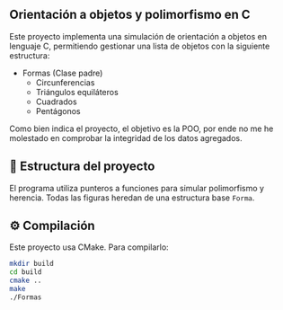 ##  Orientación a objetos y polimorfismo en C

Este proyecto implementa una simulación de orientación a objetos en lenguaje C, permitiendo gestionar una lista de objetos con la siguiente estructura:

- Formas (Clase padre)
  - Circunferencias
  - Triángulos equiláteros
  - Cuadrados
  - Pentágonos

Como bien indica el proyecto, el objetivo es la POO, por ende no me he molestado en comprobar la integridad de los datos agregados.

## 🧠 Estructura del proyecto

El programa utiliza punteros a funciones para simular polimorfismo y herencia. Todas las figuras heredan de una estructura base `Forma`.

## ⚙️ Compilación

Este proyecto usa CMake. Para compilarlo:

```bash
mkdir build
cd build
cmake ..
make
./Formas

